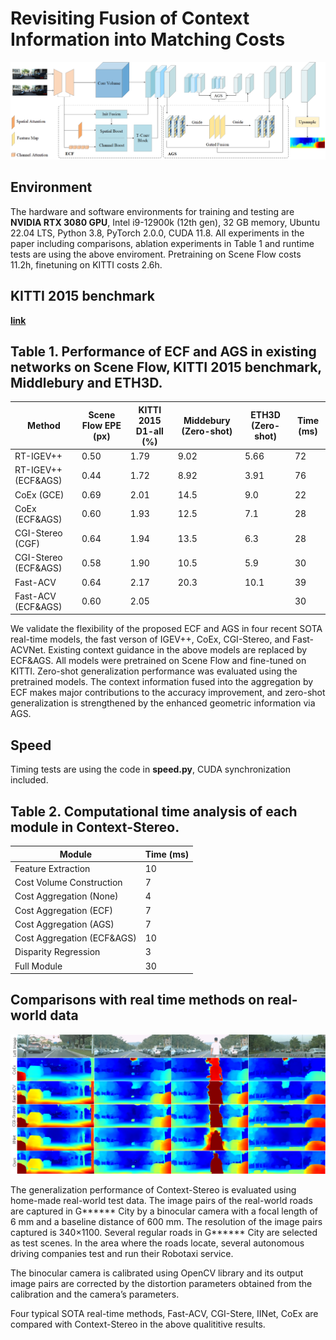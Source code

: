 # Revisiting Fusion of Context Information into Matching Costs
![imgs](https://github.com/shidifen12/Context-Stereo/blob/main/img/f111.png)


## Environment

The hardware and software environments for training and testing are **NVIDIA RTX 3080 GPU**, Intel i9-12900k (12th gen), 32 GB memory, Ubuntu 22.04 LTS, Python 3.8, PyTorch 2.0.0, CUDA 11.8.
All experiments in the paper including comparisons, ablation experiments in Table 1 and runtime tests are using the above enviroment.
Pretraining on Scene Flow costs 11.2h, finetuning on KITTI costs 2.6h.


## KITTI 2015 benchmark

**[link](https://www.cvlibs.net/datasets/kitti/eval_scene_flow_detail.php?benchmark=stereo&result=19fafc7a0b041ccf935def0c20161f5446976e5f)**

## Table 1. Performance of ECF and AGS in existing networks on Scene Flow, KITTI 2015 benchmark, Middlebury and ETH3D.



|Method           |Scene Flow EPE (px) |KITTI 2015 D1-all (%)          | Middebury (Zero-shot)     |ETH3D (Zero-shot)  |  Time (ms)              |
|----------------|----------|-----------|----------|---------------|--------------|
|RT-IGEV++      |0.50| 1.79|9.02  |5.66            |72
|RT-IGEV++ (ECF&AGS) |0.44 |1.72  |8.92  |3.91   |76 
|CoEx (GCE)    |0.69|2.01 |14.5  |9.0   |22 
|CoEx (ECF&AGS)|0.60|1.93 |12.5  |7.1   |28 
|CGI-Stereo (CGF)   |0.64|1.94 |13.5  |6.3   |28 
|CGI-Stereo (ECF&AGS)|0.58|1.90  |10.5 |5.9   |30 
|Fast-ACV   |0.64|2.17 |20.3  |10.1  |39 
|Fast-ACV (ECF&AGS)|0.60|2.05  | |   |30 

We validate the flexibility of the proposed ECF and AGS in four recent SOTA real-time models, the fast verson of IGEV++, CoEx, CGI-Stereo, and Fast-ACVNet. Existing context guidance in the above models are replaced by ECF&AGS.
All models were pretrained on Scene Flow and fine-tuned on KITTI. Zero-shot generalization performance was evaluated using the pretrained models. 
The context information fused into the aggregation by ECF makes major contributions to the accuracy improvement, and zero-shot generalization is strengthened by the enhanced geometric information via AGS.



## Speed
Timing tests are using the code in **speed.py**, CUDA synchronization included.


## Table 2. Computational time analysis of each module in Context-Stereo.


|Module|  Time (ms)         |
|----------------|----------|
|Feature Extraction     |10|  
|Cost Volume Construction|7|       
|Cost Aggregation (None)|4| 
|Cost Aggregation (ECF)|7| 
|Cost Aggregation (AGS)|7| 
|Cost Aggregation (ECF&AGS)|10| 
|Disparity Regression|3| 
|Full Module|30| 


## Comparisons with real time methods on real-world data 

![imgs](https://github.com/shidifen12/Context-Stereo/blob/main/img/hp2.png)

The generalization performance of Context-Stereo is evaluated using home-made real-world test data. The image pairs of the real-world roads are captured in G****** City by a binocular camera with a focal length of 6 mm and a baseline distance of 600 mm. The resolution of the image pairs captured is 340×1100. Several regular roads in G****** City are selected as test scenes. In the area where the roads locate, several autonomous driving companies test and run their Robotaxi service.  

The binocular camera is calibrated using OpenCV library and its output image pairs are corrected by the distortion parameters obtained from the calibration and the camera’s parameters. 

Four typical SOTA real-time methods, Fast-ACV, CGI-Stere, IINet, CoEx are compared with Context-Stereo in the above qualititive results.

 

